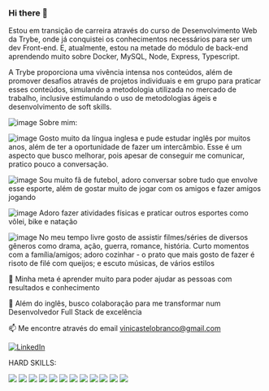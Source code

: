 ### Hi there 👋

Estou em transição de carreira através do curso de Desenvolvimento Web da Trybe, onde já conquistei os conhecimentos necessários para ser um dev Front-end. E, atualmente, estou na metade do módulo de back-end aprendendo muito sobre Docker, MySQL, Node, Express, Typescript.

A Trybe proporciona uma vivência intensa nos conteúdos, além de promover desafios através de projetos individuais e em grupo para praticar esses conteúdos, simulando a metodologia utilizada no mercado de trabalho, inclusive estimulando o uso de metodologias ágeis e desenvolvimento de soft skills.

![image](https://user-images.githubusercontent.com/98183357/203323675-5fd7da22-8dac-46cf-ba69-835ba7098141.png)
 Sobre mim:

![image](https://user-images.githubusercontent.com/98183357/203322194-fbc134eb-256f-4f04-8e74-02116157d6f1.png)
 Gosto muito da língua inglesa e pude estudar inglês por muitos anos, além de ter a oportunidade de fazer um intercâmbio. Esse é um aspecto que busco melhorar, pois apesar de conseguir me comunicar, pratico pouco a conversação. 
 
![image](https://user-images.githubusercontent.com/98183357/203322399-1ca33755-accb-4096-9c8a-af034992d912.png)
 Sou muito fã de futebol, adoro conversar sobre tudo que envolve esse esporte, além de gostar muito de jogar com os amigos e fazer amigos jogando
 
![image](https://user-images.githubusercontent.com/98183357/203323503-e7d7fc54-6ada-4f65-8f62-32ce8bfbba25.png)
 Adoro fazer atividades físicas e praticar outros esportes como vôlei, bike e natação
 
![image](https://user-images.githubusercontent.com/98183357/203325839-5ac98607-f698-40d0-99fc-5f35c6221438.png)
 No meu tempo livre gosto de assistir filmes/séries de diversos gêneros como drama, ação, guerra, romance, história. Curto momentos com a família/amigos; adoro cozinhar - o prato que mais gosto de fazer é risoto de filé com queijos; e escuto músicas, de vários estilos

🎯 Minha meta é aprender muito para poder ajudar as pessoas com resultados e conhecimento

🤔 Além do inglês, busco colaboração para me transformar num Desenvolvedor Full Stack de excelência

📫 Me encontre através do email vinicastelobranco@gmail.com

<a href="https://www.linkedin.com/in/vinicastelobranco/"><img alt="LinkedIn" src="https://img.shields.io/badge/LinkedIn-0077B5?style=for-the-badge&logo=linkedin&logoColor=white" /></a>

HARD SKILLS:

<img src="https://img.shields.io/badge/JavaScript-323330?style=for-the-badge&logo=javascript&logoColor=F7DF1E" /> <img src="https://img.shields.io/badge/HTML5-E34F26?style=for-the-badge&logo=html5&logoColor=white" /> <img src="https://img.shields.io/badge/CSS3-1572B6?style=for-the-badge&logo=css3&logoColor=white" /> <img src="https://img.shields.io/badge/React-20232A?style=for-the-badge&logo=react&logoColor=61DAFB" />
<img src="https://img.shields.io/badge/Redux-593D88?style=for-the-badge&logo=redux&logoColor=white" /> <img src="https://img.shields.io/badge/Jest-C21325?style=for-the-badge&logo=jest&logoColor=white" /> <img src="https://img.shields.io/badge/Sequelize-52B0E7?style=for-the-badge&logo=Sequelize&logoColor=white" /> <img src="https://img.shields.io/badge/Docker-2CA5E0?style=for-the-badge&logo=docker&logoColor=white" /> <img src="https://img.shields.io/badge/Express.js-000000?style=for-the-badge&logo=express&logoColor=white" /> <img src="https://img.shields.io/badge/Node.js-339933?style=for-the-badge&logo=nodedotjs&logoColor=white" /> <img src="https://img.shields.io/badge/MySQL-005C84?style=for-the-badge&logo=mysql&logoColor=white" /> <img src="https://img.shields.io/badge/TypeScript-007ACC?style=for-the-badge&logo=typescript&logoColor=white" />
